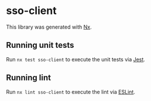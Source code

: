 # sso-client

This library was generated with [Nx](https://nx.dev).

## Running unit tests

Run `nx test sso-client` to execute the unit tests via [Jest](https://jestjs.io).

## Running lint

Run `nx lint sso-client` to execute the lint via [ESLint](https://eslint.org/).
